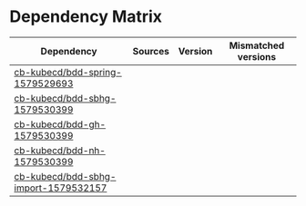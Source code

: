 # Dependency Matrix

Dependency | Sources | Version | Mismatched versions
---------- | ------- | ------- | -------------------
[cb-kubecd/bdd-spring-1579529693](https://github.com/cb-kubecd/bdd-spring-1579529693.git) |  | []() | 
[cb-kubecd/bdd-sbhg-1579530399](https://github.com/cb-kubecd/bdd-sbhg-1579530399.git) |  | []() | 
[cb-kubecd/bdd-gh-1579530399](https://github.com/cb-kubecd/bdd-gh-1579530399.git) |  | []() | 
[cb-kubecd/bdd-nh-1579530399](https://github.com/cb-kubecd/bdd-nh-1579530399.git) |  | []() | 
[cb-kubecd/bdd-sbhg-import-1579532157](https://github.com/cb-kubecd/bdd-sbhg-import-1579532157.git) |  | []() | 
